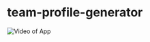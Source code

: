 # team-profile-generator

![Video of App](https://drive.google.com/file/d/19dut1tXXB7hdkOnbzA5Rj6vN6obfgPv8/view)

